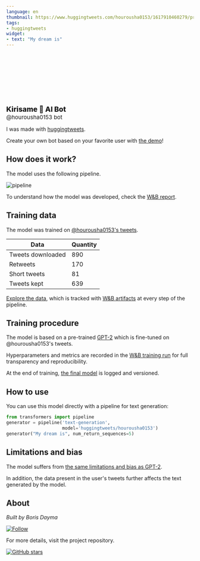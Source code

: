 ```yaml
---
language: en
thumbnail: https://www.huggingtweets.com/hourousha0153/1617910460279/predictions.png
tags:
- huggingtweets
widget:
- text: "My dream is"
---
```


<div>
<div style="width: 132px; height:132px; border-radius: 50%; background-size: cover; background-image: url('https://pbs.twimg.com/profile_images/1364729653802405890/echyRi6H_400x400.jpg')">
</div>
<div style="margin-top: 8px; font-size: 19px; font-weight: 800">Kirisame 🤖 AI Bot </div>
<div style="font-size: 15px">@hourousha0153 bot</div>
</div>

I was made with [huggingtweets](https://github.com/borisdayma/huggingtweets).

Create your own bot based on your favorite user with [the demo](https://colab.research.google.com/github/borisdayma/huggingtweets/blob/master/huggingtweets-demo.ipynb)!

## How does it work?

The model uses the following pipeline.

![pipeline](https://github.com/borisdayma/huggingtweets/blob/master/img/pipeline.png?raw=true)

To understand how the model was developed, check the [W&B report](https://wandb.ai/wandb/huggingtweets/reports/HuggingTweets-Train-a-Model-to-Generate-Tweets--VmlldzoxMTY5MjI).

## Training data

The model was trained on [@hourousha0153's tweets](https://twitter.com/hourousha0153).

| Data | Quantity |
| --- | --- |
| Tweets downloaded | 890 |
| Retweets | 170 |
| Short tweets | 81 |
| Tweets kept | 639 |

[Explore the data](https://wandb.ai/wandb/huggingtweets/runs/iceps8s5/artifacts), which is tracked with [W&B artifacts](https://docs.wandb.com/artifacts) at every step of the pipeline.

## Training procedure

The model is based on a pre-trained [GPT-2](https://huggingface.co/gpt2) which is fine-tuned on @hourousha0153's tweets.

Hyperparameters and metrics are recorded in the [W&B training run](https://wandb.ai/wandb/huggingtweets/runs/17k39m43) for full transparency and reproducibility.

At the end of training, [the final model](https://wandb.ai/wandb/huggingtweets/runs/17k39m43/artifacts) is logged and versioned.

## How to use

You can use this model directly with a pipeline for text generation:

```python
from transformers import pipeline
generator = pipeline('text-generation',
                     model='huggingtweets/hourousha0153')
generator("My dream is", num_return_sequences=5)
```

## Limitations and bias

The model suffers from [the same limitations and bias as GPT-2](https://huggingface.co/gpt2#limitations-and-bias).

In addition, the data present in the user's tweets further affects the text generated by the model.

## About

*Built by Boris Dayma*

[![Follow](https://img.shields.io/twitter/follow/borisdayma?style=social)](https://twitter.com/intent/follow?screen_name=borisdayma)

For more details, visit the project repository.

[![GitHub stars](https://img.shields.io/github/stars/borisdayma/huggingtweets?style=social)](https://github.com/borisdayma/huggingtweets)
